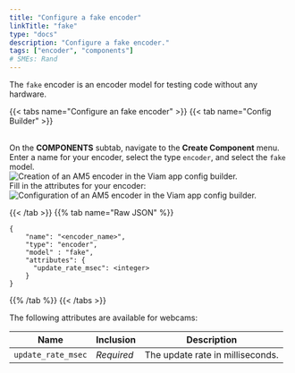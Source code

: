 ```yaml
---
title: "Configure a fake encoder"
linkTitle: "fake"
type: "docs"
description: "Configure a fake encoder."
tags: ["encoder", "components"]
# SMEs: Rand
---
```


The `fake` encoder is an encoder model for testing code without any hardware.

{{< tabs name="Configure an fake encoder" >}}
{{< tab name="Config Builder" >}}

<br>
On the <b>COMPONENTS</b> subtab, navigate to the <b>Create Component</b> menu.
Enter a name for your encoder, select the type <code>encoder</code>, and select the <code>fake</code> model.
<br>
<img src="../img/create-fake.png" alt="Creation of an AM5 encoder in the Viam app config builder." style="max-width:600px" />
<br>
Fill in the attributes for your encoder:
<br>
<img src="../img/configure-fake.png" alt="Configuration of an AM5 encoder in the Viam app config builder." />
<br>

{{< /tab >}}
{{% tab name="Raw JSON" %}}

```json-viam {class="line-numbers linkable-line-numbers"}
{
    "name": "<encoder_name>",
    "type": "encoder",
    "model" : "fake",
    "attributes": {
      "update_rate_msec": <integer>
    }
}
```

{{% /tab %}}
{{< /tabs >}}

The following attributes are available for webcams:

| Name | Inclusion | Description |
| ---- | --------- | ----------- |
| `update_rate_msec` | *Required* | The update rate in milliseconds. |
